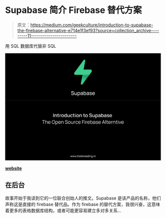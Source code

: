 # Supabase 简介 Firebase 替代方案

> 原文：<https://medium.com/geekculture/introduction-to-supabase-the-firebase-alternative-e714e1f3ef93?source=collection_archive---------11----------------------->

用 SQL 数据库代替非 SQL

![](img/68a18fbc83eba5d8889140ef6cb1952d.png)

[**website**](http://ihatereading.in)

## 在后台

故事开始于我读到它的一位联合创始人的推文。Supabase 是该产品的名称，他们声称这是直接的 firebase 替代品。作为 firebase 的替代方案，我很兴奋，这意味着更多的表格数据库结构，或者可能更容易建立多对多关系…